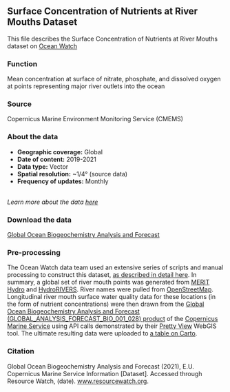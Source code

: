 ## Surface Concentration of Nutrients at River Mouths Dataset
This file describes the Surface Concentration of Nutrients at River Mouths dataset on [Ocean Watch](https://www.oceanwatchdata.org)

### Function
Mean concentration at surface of nitrate, phosphate, and dissolved oxygen at points representing major river outlets into the ocean

### Source
Copernicus Marine Environment Monitoring Service (CMEMS)

### About the data
- **Geographic coverage:** Global
- **Date of content:** 2019-2021
- **Data type:** Vector
- **Spatial resolution:** ~1/4° (source data)
- **Frequency of updates:** Monthly

<br/>*Learn more about the data [here](https://resources.marine.copernicus.eu/product-detail/GLOBAL_ANALYSIS_FORECAST_BIO_001_028/INFORMATION)*

### Download the data
[Global Ocean Biogeochemistry Analysis and Forecast](https://resources.marine.copernicus.eu/product-detail/GLOBAL_ANALYSIS_FORECAST_BIO_001_028/INFORMATION) 

### Pre-processing
The Ocean Watch data team used an extensive series of scripts and manual processing to construct this dataset, [as described in detail here](./river-mouths_process-overview.ipynb). In summary, a global set of river mouth points was generated from [MERIT Hydro](https://doi.org/10.1029/2019WR024873) and [HydroRIVERS](https://www.hydrosheds.org/page/hydrorivers). River names were pulled from [OpenStreetMap](https://www.openstreetmap.org/). Longitudinal river mouth surface water quality data for these locations (in the form of nutrient concentrations) were then drawn from the [Global Ocean Biogeochemistry Analysis and Forecast (GLOBAL_ANALYSIS_FORECAST_BIO_001_028) product](https://resources.marine.copernicus.eu/?option=com_csw&view=details&product_id=GLOBAL_ANALYSIS_FORECAST_BIO_001_028) of the [Copernicus Marine Service](https://marine.copernicus.eu/) using API calls demonstrated by their [Pretty View](https://view-cmems.mercator-ocean.fr/GLOBAL_ANALYSIS_FORECAST_BIO_001_028) WebGIS tool. The ultimate resulting data were uploaded to [a table on Carto](https://resourcewatch.carto.com/u/wri-rw/dataset/ocn_020alt_chemical_concentrations).

### Citation
Global Ocean Biogeochemistry Analysis and Forecast (2021), E.U. Copernicus Marine Service Information [Dataset]. Accessed through Resource Watch, (date). www.resourcewatch.org.